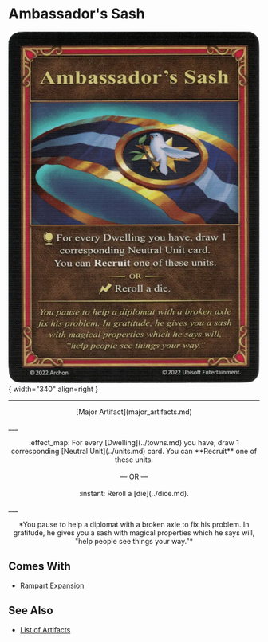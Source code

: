 # Ambassador's Sash

![Ambassador's Sash](../assets/artifacts_major-ambassadors_sash.webp){ width="340" align=right }
___
<p style="text-align: center;" markdown>[Major Artifact](major_artifacts.md)</p>
___
<p style="text-align: center;" markdown>:effect_map: For every [Dwelling](../towns.md) you have, draw 1 corresponding [Neutral Unit](../units.md) card. You can **Recruit** one of these units.<br><br>— OR —<br><br>:instant: Reroll a [die](../dice.md).</p>
___
<p style="text-align: center;" markdown>*You pause to help a diplomat with a broken axle to fix his problem. In gratitude, he gives you a sash with magical properties which he says will, "help people see things your way."*</p>


## Comes With

- [Rampart Expansion](../content.md)


## See Also

- [List of Artifacts](../artifacts.md)
